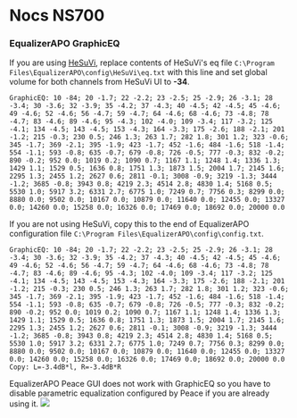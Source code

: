 # Nocs NS700
### EqualizerAPO GraphicEQ
If you are using [HeSuVi](https://sourceforge.net/projects/hesuvi/), replace contents of HeSuVi's eq file `C:\Program Files\EqualizerAPO\config\HeSuVi\eq.txt` with this line and set global volume for both channels from HeSuVi UI to **-34**.
```
GraphicEQ: 10 -84; 20 -1.7; 22 -2.2; 23 -2.5; 25 -2.9; 26 -3.1; 28 -3.4; 30 -3.6; 32 -3.9; 35 -4.2; 37 -4.3; 40 -4.5; 42 -4.5; 45 -4.6; 49 -4.6; 52 -4.6; 56 -4.7; 59 -4.7; 64 -4.6; 68 -4.6; 73 -4.8; 78 -4.7; 83 -4.6; 89 -4.6; 95 -4.3; 102 -4.0; 109 -3.4; 117 -3.2; 125 -4.1; 134 -4.5; 143 -4.5; 153 -4.3; 164 -3.3; 175 -2.6; 188 -2.1; 201 -1.2; 215 -0.3; 230 0.5; 246 1.3; 263 1.7; 282 1.8; 301 1.2; 323 -0.6; 345 -1.7; 369 -2.1; 395 -1.9; 423 -1.7; 452 -1.6; 484 -1.6; 518 -1.4; 554 -1.1; 593 -0.8; 635 -0.7; 679 -0.8; 726 -0.5; 777 -0.3; 832 -0.2; 890 -0.2; 952 0.0; 1019 0.2; 1090 0.7; 1167 1.1; 1248 1.4; 1336 1.3; 1429 1.1; 1529 0.5; 1636 0.8; 1751 1.3; 1873 1.5; 2004 1.7; 2145 1.6; 2295 1.3; 2455 1.2; 2627 0.6; 2811 -0.1; 3008 -0.9; 3219 -1.3; 3444 -1.2; 3685 -0.8; 3943 0.8; 4219 2.3; 4514 2.8; 4830 1.4; 5168 0.5; 5530 1.0; 5917 3.2; 6331 2.7; 6775 1.0; 7249 0.7; 7756 0.3; 8299 0.0; 8880 0.0; 9502 0.0; 10167 0.0; 10879 0.0; 11640 0.0; 12455 0.0; 13327 0.0; 14260 0.0; 15258 0.0; 16326 0.0; 17469 0.0; 18692 0.0; 20000 0.0
```
If you are not using HeSuVi, copy this to the end of EqualizerAPO configuration file `C:\Program Files\EqualizerAPO\config\config.txt`.
```
GraphicEQ: 10 -84; 20 -1.7; 22 -2.2; 23 -2.5; 25 -2.9; 26 -3.1; 28 -3.4; 30 -3.6; 32 -3.9; 35 -4.2; 37 -4.3; 40 -4.5; 42 -4.5; 45 -4.6; 49 -4.6; 52 -4.6; 56 -4.7; 59 -4.7; 64 -4.6; 68 -4.6; 73 -4.8; 78 -4.7; 83 -4.6; 89 -4.6; 95 -4.3; 102 -4.0; 109 -3.4; 117 -3.2; 125 -4.1; 134 -4.5; 143 -4.5; 153 -4.3; 164 -3.3; 175 -2.6; 188 -2.1; 201 -1.2; 215 -0.3; 230 0.5; 246 1.3; 263 1.7; 282 1.8; 301 1.2; 323 -0.6; 345 -1.7; 369 -2.1; 395 -1.9; 423 -1.7; 452 -1.6; 484 -1.6; 518 -1.4; 554 -1.1; 593 -0.8; 635 -0.7; 679 -0.8; 726 -0.5; 777 -0.3; 832 -0.2; 890 -0.2; 952 0.0; 1019 0.2; 1090 0.7; 1167 1.1; 1248 1.4; 1336 1.3; 1429 1.1; 1529 0.5; 1636 0.8; 1751 1.3; 1873 1.5; 2004 1.7; 2145 1.6; 2295 1.3; 2455 1.2; 2627 0.6; 2811 -0.1; 3008 -0.9; 3219 -1.3; 3444 -1.2; 3685 -0.8; 3943 0.8; 4219 2.3; 4514 2.8; 4830 1.4; 5168 0.5; 5530 1.0; 5917 3.2; 6331 2.7; 6775 1.0; 7249 0.7; 7756 0.3; 8299 0.0; 8880 0.0; 9502 0.0; 10167 0.0; 10879 0.0; 11640 0.0; 12455 0.0; 13327 0.0; 14260 0.0; 15258 0.0; 16326 0.0; 17469 0.0; 18692 0.0; 20000 0.0
Copy: L=-3.4dB*l, R=-3.4dB*R
```
EqualizerAPO Peace GUI does not work with GraphicEQ so you have to disable parametric equalization configured by Peace if you are already using it.
![](https://raw.githubusercontent.com/jaakkopasanen/AutoEq/master/results/SBAF-Serious/innerfidelity/onear/Nocs%20NS700/Nocs%20NS700.png)
